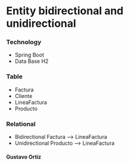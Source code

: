 # Entity bidirectional and unidirectional


### Technology
- Spring Boot
- Data Base H2

### Table
- Factura
- Cliente
- LineaFactura
- Producto

### Relational
- Bidirectional
Factura     --> LineaFactura
- Unidirectional
Producto  --> LineaFactura

#### Gustavo Ortiz
